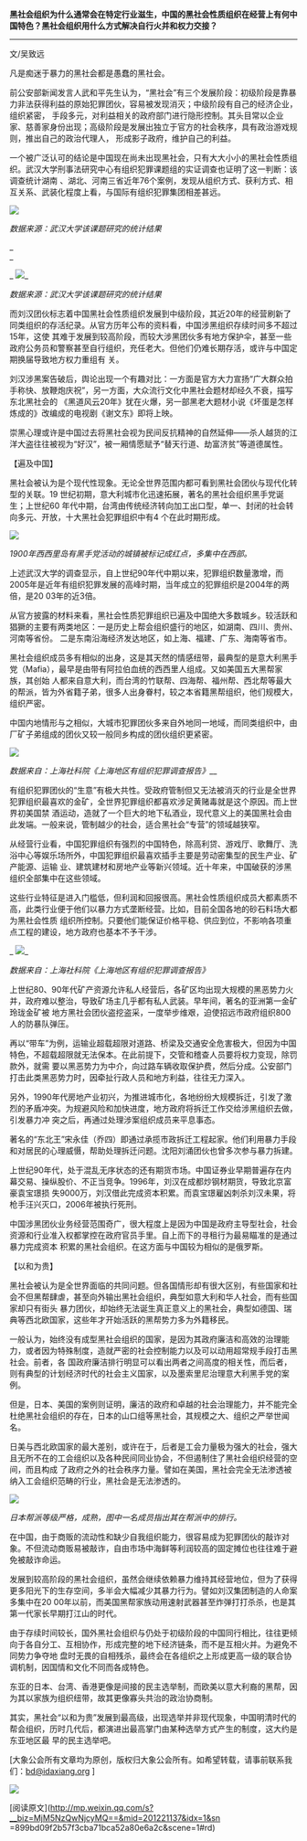 **黑社会组织为什么通常会在特定行业滋生，中国的黑社会性质组织在经营上有何中国特色？黑社会组织用什么方式解决自行火并和权力交接？**

**  **

文/吴致远

  

凡是痴迷于暴力的黑社会都是愚蠢的黑社会。

  

前公安部新闻发言人武和平先生认为，“黑社会”有三个发展阶段：初级阶段是靠暴力非法获得利益的原始犯罪团伙，容易被发现消灭；中级阶段有自己的经济企业，组织紧密，
手段多元，对利益相关的政府部门进行隐形控制。其头目常以企业家、慈善家身份出现；高级阶段是发展出独立于官方的社会秩序，具有政治游戏规则，推出自己的政治代理人，
形成影子政府，维护自己的利益。

  

一个被广泛认可的结论是中国现在尚未出现黑社会，只有大大小小的黑社会性质组织。武汉大学刑事法研究中心有组织犯罪课题组的实证调查也证明了这一判断：该调查统计湖南
、湖北、河南三省近年76个案例，发现从组织方式、获利方式、相互关系、武装化程度上看，与国际有组织犯罪集团相差甚远。

  

![](_resources/黑社会，以和为贵image0.png)  

_数据来源：武汉大学该课题研究的统计结果_

_  
_

_ ![](_resources/黑社会，以和为贵image1.png)_

_数据来源：武汉大学该课题研究的统计结果_

  

而刘汉团伙标志着中国黑社会性质组织发展到中级阶段，其近20年的经营刷新了同类组织的存活纪录。从官方历年公布的资料看，中国涉黑组织存续时间多不超过15年，这使
其难于发展到较高阶段，而较大涉黑团伙多有地方保护伞，甚至一些政府公务员和警察甚至自行组织，充任老大。但他们仍难长期存活，或许与中国定期换届导致地方权力重组有
关。

  

刘汉涉黑案告破后，舆论出现一个有趣对比：一方面是官方大力宣扬“广大群众拍手称快、放鞭炮庆祝”，另一方面，大众流行文化中黑社会题材却经久不衰，描写东北黑社会的
《黑道风云20年》犹在火爆，另一部黑老大题材小说《坏蛋是怎样炼成的》改编成的电视剧《谢文东》即将上映。

  

崇黑心理或许是中国过去将黑社会视为民间反抗精神的自然延伸——杀人越货的江洋大盗往往被视为“好汉”，被一厢情愿赋予“替天行道、劫富济贫”等道德属性。

  

【遍及中国】

  

黑社会被认为是个现代性现象。无论全世界范围内都可看到黑社会团伙与现代化转型的关联。19
世纪初期，意大利城市化迅速拓展，著名的黑社会组织黑手党诞生；上世纪60
年代中期，台湾由传统经济转向加工出口型，单一、封闭的社会转向多元、开放，十大黑社会犯罪组织中有4 个在此时期形成。

  

![](_resources/黑社会，以和为贵image2.jpg)

_1900年西西里岛有黑手党活动的城镇被标记成红点，多集中在西部。_

  

上述武汉大学的调查显示，自上世纪90年代中期以来，犯罪组织数量激增，而2005年是近年有组织犯罪发展的高峰时期，当年成立的犯罪组织是2004年的两倍，是20
03年的近3倍。

  

从官方披露的材料来看，黑社会性质犯罪组织已遍及中国绝大多数城乡。较活跃和猖獗的主要有两类地区：一是历史上帮会组织盛行的地区，如湖南、四川、贵州、河南等省份。
二是东南沿海经济发达地区，如上海、福建、广东、海南等省市。

  

黑社会组织成员多有相似的出身，这是其天然的情感纽带，最典型的是意大利黑手党（Mafia），最早是由带有阿拉伯血统的西西里人组成。又如美国五大黑帮家族，其创始
人都来自意大利，而台湾的竹联帮、四海帮、福州帮、西北帮等最大的帮派，皆为外省籍子弟，很多人出身眷村，较之本省籍黑帮组织，他们规模大，组织严密。

  

中国内地情形与之相似，大城市犯罪团伙多来自外地同一地域，而同类组织中，由厂矿子弟组成的团伙又较一般同乡构成的团伙组织更紧密。

  

![](_resources/黑社会，以和为贵image3.png)

_数据来自：上海社科院《上海地区有组织犯罪调查报告》___

  

有组织犯罪团伙的“生意”有极大共性。受政府管制但又无法被消灭的行业是全世界犯罪组织最喜欢的金矿，全世界犯罪组织都喜欢涉足黄赌毒就是这个原因。而上世界初美国禁
酒运动，造就了一个巨大的地下私酒业，现代意义上的美国黑社会由此发端。一般来说，管制越少的社会，适合黑社会“专营”的领域越狭窄。

  

从经营行业看，中国犯罪组织有强烈的中国特色，除高利贷、游戏厅、歌舞厅、洗浴中心等娱乐场所外，中国犯罪组织最喜欢插手主要是劳动密集型的民生产业、矿产能源、运输
业、建筑建材和房地产业等新兴领域。近十年来，中国破获的涉黑组织全部集中在这些领域。

  

这些行业特征是进入门槛低，但利润和回报很高。黑社会性质组织成员大都素质不高，此类行业便于他们以暴力方式垄断经营。比如，目前全国各地的砂石料场大都为黑社会性质
组织所控制。只要他们能保证价格平稳、供应到位，不影响各项重点工程的建设，地方政府也基本不予干涉。

  

_ ![](_resources/黑社会，以和为贵image4.png)_

_数据来自：上海社科院《上海地区有组织犯罪调查报告》_

  

上世纪80、90年代矿产资源允许私人经营后，各矿区均出现大规模的黑恶势力火并，政府难以整治，导致矿场主几乎都有私人武装。早年间，著名的亚洲第一金矿玲珑金矿被
地方黑社会团伙盗挖盗采，一度举步维艰，迫使招远市政府组织800人的防暴队弹压。

  

再以“带车”为例，运输业超载超限对道路、桥梁及交通安全危害极大，但因为中国特色，不超载超限就无法保本。在此前提下，交管和稽查人员要将权力变现，除罚款外，就需
要以黑恶势力为中介，向过路车辆收取保护费，然后分成。公安部门打击此类黑恶势力时，因牵扯行政人员和地方利益，往往无力深入。

  

另外，1990年代房地产业初兴，为推进城市化，各地纷纷大规模拆迁，引发了激烈的矛盾冲突。为规避风险和加快进度，地方政府将拆迁工作交给涉黑组织去做，引发暴力冲
突之后，再通过处理涉案组织成员来平息事态。

  

著名的“东北王”宋永佳（乔四）即通过承揽市政拆迁工程起家。他们利用暴力手段和对居民的心理威慑，帮助处理拆迁问题。沈阳刘涌团伙也曾多次参与暴力拆建。

  

上世纪90年代，处于混乱无序状态的还有期货市场。中国证券业早期普遍存在内幕交易、操纵股价、不正当竞争。1996年，刘汉在成都炒钢材期货，导致北京富豪袁宝璟损
失9000万，刘汉借此完成资本积累。而袁宝璟雇凶刺杀刘汉未果，将枪手汪兴灭口，2006年被执行死刑。

  

中国涉黑团伙业务经营范围奇广，很大程度上是因为中国是政府主导型社会，社会资源和行业准入权都掌控在政府官员手里。自上而下的寻租行为最易瞄准的是通过暴力完成资本
积累的黑社会组织。在这方面与中国较为相似的是俄罗斯。

  

【以和为贵】

  

黑社会被认为是全世界面临的共同问题。但各国情形却有很大区别，有些国家和社会不但黑帮肆虐，甚至向外输出黑社会组织，典型如意大利和华人社会，而有些国家却只有街头
暴力团伙，却始终无法诞生真正意义上的黑社会，典型如德国、瑞典等西北欧国家，这些年才开始活跃的黑帮势力多为外籍移民。

  

一般认为，始终没有成型黑社会组织的国家，是因为其政府廉洁和高效的治理能力，或者因为特殊制度，造就严密的社会控制能力以及可以动用超常规手段打击黑社会。前者，各
国政府廉洁排行明显可以看出两者之间高度的相关性，而后者，则有典型的计划经济时代的社会主义国家，以及墨索里尼治理意大利黑手党的案例。

  

但是，日本、美国的案例则证明，廉洁的政府和卓越的社会治理能力，并不能完全杜绝黑社会组织的存在，日本的山口组等黑社会，其规模之大、组织之严举世闻名。

  

日美与西北欧国家的最大差别，或许在于，后者是工会力量极为强大的社会，强大且无所不在的工会组织以及各种民间同业协会，不但遏制住了黑社会组织经营的空间，而且构成
了政府之外的社会秩序力量。譬如在美国，黑社会完全无法渗透被纳入工会组织范畴的行业，黑社会是无法渗透的。

  

![](_resources/黑社会，以和为贵image5.jpg)

_日本帮派等级严格，成熟，图中一名成员指出其在帮派中的排行。_

  

在中国，由于商贩的流动性和缺少自我组织能力，很容易成为犯罪团伙的敲诈对象。不但流动商贩易被敲诈，自由市场中海鲜等利润较高的固定摊位也往往难于避免被敲诈命运。

  

发展到较高阶段的黑社会组织，虽然会继续依赖暴力维持其经营地位，但为了获得更多阳光下的生存空间，多半会大幅减少其暴力行为。譬如刘汉集团制造的人命案多集中在20
00年以前，而美国黑帮家族动用速射武器甚至炸弹打打杀杀，也是其第一代家长早期打江山的时代。

  

由于存续时间较长，国外黑社会组织与仍处于初级阶段的中国同行相比，往往更倾向于各自分工、互相协作，形成完整的地下经济链条，而不是互相火并。为避免不同势力争夺地
盘时无畏的自相残杀，最终会在各组织之上形成更高一级的联合协调机制，因国情和文化不同而各成特色。

  

东亚的日本、台湾、香港更像是间接的民主选举制，而欧美以意大利裔的黑帮，因为其以家族为组织纽带，故其更像寡头共治的政治协商制。

  

其实，黑社会“以和为贵”发展到最高级，出现选举并非现代现象，中国明清时代的帮会组织，历时几代后，都演进出最高掌门由某种选举方式产生的制度，这大约是东亚地区最
早的民主选举吧。

  

[大象公会所有文章均为原创，版权归大象公会所有。如希望转载，请事前联系我们：bd@idaxiang.org ]

![](_resources/黑社会，以和为贵image6.jpg)

[阅读原文](http://mp.weixin.qq.com/s?__biz=MjM5NzQwNjcyMQ==&mid=201221137&idx=1&sn
=899bd09f2b57f3cba71bca52a80e6a2c&scene=1#rd)

